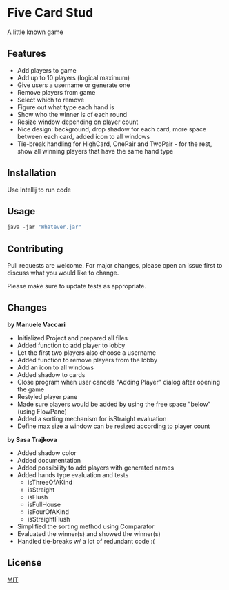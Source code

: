 # Five Card Stud

A little known game

## Features

+ Add players to game
+ Add up to 10 players (logical maximum)
+ Give users a username or generate one
+ Remove players from game
+ Select which to remove
+ Figure out what type each hand is
+ Show who the winner is of each round
+ Resize window depending on player count
+ Nice design: background, drop shadow for each card, more space between each card, added icon to all windows
+ Tie-break handling for HighCard, OnePair and TwoPair - for the rest, show all winning players that have the same hand type

## Installation

Use Intellij to run code

## Usage

```python
java -jar "Whatever.jar"
```

## Contributing
Pull requests are welcome. For major changes, please open an issue first to discuss what you would like to change.

Please make sure to update tests as appropriate.

## Changes

**by Manuele Vaccari**
+ Initialized Project and prepared all files
+ Added function to add player to lobby
+ Let the first two players also choose a username
+ Added function to remove players from the lobby
+ Add an icon to all windows
+ Added shadow to cards
+ Close program when user cancels "Adding Player" dialog after opening the game
+ Restyled player pane
+ Made sure players would be added by using the free space "below" (using FlowPane)
+ Added a sorting mechanism for isStraight evaluation
+ Define max size a window can be resized according to player count

**by Sasa Trajkova**
+ Added shadow color
+ Added documentation
+ Added possibility to add players with generated names
+ Added hands type evaluation and tests
    + isThreeOfAKind
    + isStraight
    + isFlush
    + isFullHouse
    + isFourOfAKind
    + isStraightFlush
+ Simplified the sorting method using Comparator
+ Evaluated the winner(s) and showed the winner(s)
+ Handled tie-breaks w/ a lot of redundant code :(

## License
[MIT](LICENSE.txt)
